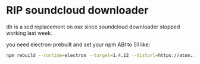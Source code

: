 # RIP soundcloud downloader
dlr is a scd replacement on osx since soundcloud downloader stopped working last week.

you need electron-prebuilt and set your npm ABI to 51 like:

```bash
npm rebuild --runtime=electron --target=1.4.12 --disturl=https://atom.io/download/atom-shell --abi=51
``` 